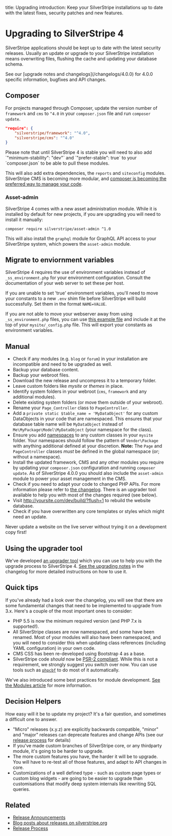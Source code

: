 title: Upgrading
introduction: Keep your SilverStripe installations up to date with the latest fixes, security patches and new features.

# Upgrading to SilverStripe 4

SilverStripe applications should be kept up to date with the latest security releases. Usually an update or upgrade to your SilverStripe installation means overwriting files, flushing the cache and updating your database schema.

<div class="info" markdown="1">
See our [upgrade notes and changelogs](/changelogs/4.0.0) for 4.0.0 specific information, bugfixes and API changes.
</div>

## Composer

For projects managed through Composer, update the version number of `framework` and `cms` to `^4.0` in your `composer.json` file and run `composer update`.

```json
"require": {
    "silverstripe/framework": "^4.0",
    "silverstripe/cms": "^4.0"
}
```

<div class="info" markdown="1">
Please note that until SilverStripe 4 is stable you will need to also add `"minimum-stability": "dev"` and `"prefer-stable": true` to your `composer.json` to be able to pull these modules.
</div>

This will also add extra dependencies, the `reports` and `siteconfig` modules. SilverStripe CMS is becoming more modular, and [composer is becoming the preferred way to manage your code](/getting_started/composer).

### Asset-admin

SilverStripe 4 comes with a new asset administration module. While it is installed by default for new projects, if you are upgrading you will need to install it manually:

```
composer require silverstripe/asset-admin ^1.0
```

This will also install the `graphql` module for GraphQL API access to your SilverStripe system, which powers the `asset-admin` module.

## Migrate to enviornment variables

SilverStripe 4 requires the use of environment variables instead of `_ss_environment.php` for your environment configuration. Consult the documentation of your web server to set these per host.

If you are unable to set 'true' environment variables, you'll need to move your constants to a new `.env` shim file before SilverStripe will build successfully. Set them in the format `NAME=VALUE`.

If you are not able to move your webserver away from using `_ss_environment.php` files, you can use [this example file](https://gist.github.com/robbieaverill/74fbfff6f438c94f6325107e4d7b2a45) and include it at the top of your `mysite/_config.php` file. This will export your constants as environment variables.

## Manual

* Check if any modules (e.g. `blog` or `forum`) in your installation are incompatible and need to be upgraded as well.
* Backup your database content.
* Backup your webroot files.
* Download the new release and uncompress it to a temporary folder.
* Leave custom folders like *mysite* or *themes* in place.
* Identify system folders in your webroot (`cms`, `framework` and any additional modules).
* Delete existing system folders (or move them outside of your webroot).
* Rename your `Page_Controller` class to `PageController`.
* Add a `private static $table_name = 'MyDataObject'` for any custom DataObjects in your code that are namespaced. This ensures that your database table name will be `MyDataObject` instead of `Me\MyPackage\Model\MyDataObject` (your namespace for the class).
* Ensure you add [namespaces](http://php.net/manual/en/language.namespaces.php) to any custom classes in your `mysite` folder. Your namespaces should follow the pattern of `Vendor\Package` with anything additional defined at your discretion. **Note:** The `Page` and `PageController` classes *must* be defined in the global namespace (or; without a namespace).
* Install the updated framework, CMS and any other modules you require by updating your `composer.json` configuration and running `composer update`. As of SilverStripe 4.0.0 you should also include the `asset-admin` module to power your asset management in the CMS.
* Check if you need to adapt your code to changed PHP APIs. For more information please refer to [the changelog](/changelogs/4.0.0). There is an upgrader tool available to help you with most of the changes required (see below).
* Visit http://yoursite.com/dev/build/?flush=1 to rebuild the website database.
* Check if you have overwritten any core templates or styles which might need an update.

<div class="warning" markdown="1">
Never update a website on the live server without trying it on a development copy first!
</div>

## Using the upgrader tool

We've developed [an upgrader tool](https://github.com/silverstripe/silverstripe-upgrader) which you can use to help you with the upgrade process to SilverStripe 4. [See the upgrading notes](/changelogs/4.0.0/#a-name-upgrading-a-upgrading) in the changelog for more detailed instructions on how to use it.

## Quick tips

If you've already had a look over the changelog, you will see that there are some fundamental changes that need to be implemented to upgrade from 3.x. Here's a couple of the most important ones to consider:

* PHP 5.5 is now the minimum required version (and PHP 7.x is supported!).
* All SilverStripe classes are now namespaced, and some have been renamed. Most of your modules will also have been namespaced, and you will need to consider this when updating class references (including YAML configuration) in your own code.
* CMS CSS has been re-developed using Bootstrap 4 as a base.
* SilverStripe code _should_ now be [PSR-2 compliant](http://www.php-fig.org/psr/psr-2/). While this is not a requirement, we strongly suggest you switch over now. You can use tools such as [`phpcbf`](https://github.com/squizlabs/PHP_CodeSniffer/wiki/Fixing-Errors-Automatically) to do most of it automatically.

We've also introduced some best practices for module development. [See the Modules article](/developer_guides/extending/modules) for more information.

## Decision Helpers

How easy will it be to update my project? It's a fair question, and sometimes a difficult one to answer.

*  "Micro" releases (x.y.z) are explicitly backwards compatible, "minor" and "major" releases can deprecate features and change APIs (see our [release process](/contributing/release_process) for details)
*  If you've made custom branches of SilverStripe core, or any thirdparty module, it's going to be harder to upgrade.
*  The more custom features you have, the harder it will be to upgrade. You will have to re-test all of those features, and adapt to API changes in core.
*  Customizations of a well defined type - such as custom page types or custom blog widgets - are going to be easier to upgrade than customisations that modify deep system internals like rewriting SQL queries.

## Related

* [Release Announcements](http://groups.google.com/group/silverstripe-announce/)
* [Blog posts about releases on silverstripe.org](http://silverstripe.org/blog/tag/release)
* [Release Process](../contributing/release_process)
